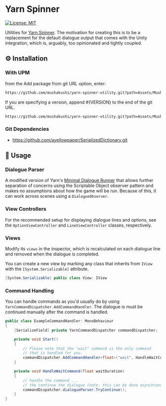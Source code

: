 # Yarn Spinner

[![License: MIT](https://img.shields.io/badge/License-MIT-yellow.svg)](https://opensource.org/licenses/MIT)

Utilities for [Yarn Spinner](https://docs.yarnspinner.dev/). The motivation for creating this is to be a replacement 
for the default dialogue output that comes with the Unity integration, which is, arguably, too opinionated
and tightly coupled.

## ⚙ Installation 

### With UPM

from the Add package from git URL option, enter:

```bash
https://github.com/mushakushi/yarn-spinner-utility.git?path=Assets/Mushakushi.YarnSpinnerUtility
```

If you are specifying a version, append #{VERSION} to the end of the git URL. 

```bash
https://github.com/mushakushi/yarn-spinner-utility.git?path=Assets/Mushakushi.YarnSpinnerUtility#{VERSION}
```
### Git Dependencies
* https://github.com/ayellowpaper/SerializedDictionary.git

## 🚀 Usage

### Dialogue Parser
A modified version of Yarn's [Minimal Dialogue Runner](https://github.com/YarnSpinnerTool/YarnSpinner-Unity/blob/main/Samples~/Minimal%20Viable%20Dialogue%20System/Scripts/MinimalDialogueRunner.cs) that allows further separation of concerns
using the Scriptable Object observer pattern and makes no assumptions about how the game will be run.
Because of this, it can work across scenes using a `DialogueObserver`.

### View Controllers
For the recommended setup for displaying dialogue lines and options, see the `OptionViewController` and 
`LineViewController` classes, respectively.

### Views
Modify its `views` in the inspector, which is recalculated on each dialogue line and removed when the dialogue is completed.

You can create a new view by marking
any class that inherits from `IView` with the `[System.Serializable]` attribute.

```csharp
[System.Serializable] public class View: IView
```

### Command Handling
You can handle commands as you'd usually do by using `YarnCommandDispatcher.AddCommandHandler`.
The dialogue is must be continued manually after the command is handled.

```csharp
public class ExampleCommandHandler: MonoBehaviour
{
    [SerializeField] private YarnCommandDispatcher commandDispatcher;

    private void Start()
    {
        // Please note that the "wait" command is the only command
        // that is handled for you. 
        commandDispatcher.AddCommandHandler<float>("wait", HandleWaitCommand);
    }

    private void HandleWaitCommand(float waitDuration)
    {
        // handle the command ...
        // the continue the dialogue (note: this can be done asynchronously)
        commandDispatcher.dialogueParser.TryContinue();
    }
}
```
